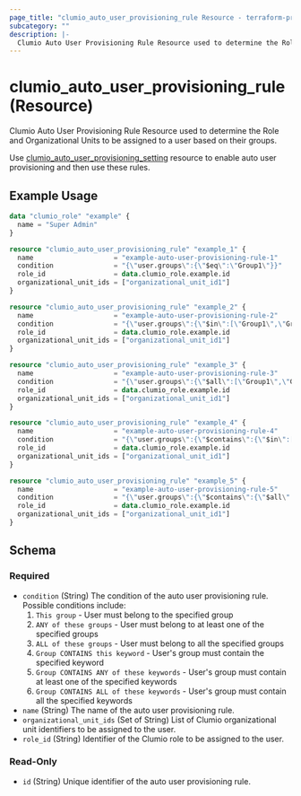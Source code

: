 ```yaml
---
page_title: "clumio_auto_user_provisioning_rule Resource - terraform-provider-clumio"
subcategory: ""
description: |-
  Clumio Auto User Provisioning Rule Resource used to determine the Role and Organizational Units to be assigned to a user based on their groups.
---
```


# clumio_auto_user_provisioning_rule (Resource)

Clumio Auto User Provisioning Rule Resource used to determine the Role and Organizational Units to be assigned to a user based on their groups.

Use [clumio_auto_user_provisioning_setting](auto_user_provisioning_setting.md) resource to enable auto user provisioning and then use these rules.

## Example Usage

```terraform
data "clumio_role" "example" {
  name = "Super Admin"
}

resource "clumio_auto_user_provisioning_rule" "example_1" {
  name                    = "example-auto-user-provisioning-rule-1"
  condition               = "{\"user.groups\":{\"$eq\":\"Group1\"}}"
  role_id                 = data.clumio_role.example.id
  organizational_unit_ids = ["organizational_unit_id1"]
}

resource "clumio_auto_user_provisioning_rule" "example_2" {
  name                    = "example-auto-user-provisioning-rule-2"
  condition               = "{\"user.groups\":{\"$in\":[\"Group1\",\"Group2\"]}}"
  role_id                 = data.clumio_role.example.id
  organizational_unit_ids = ["organizational_unit_id1"]
}

resource "clumio_auto_user_provisioning_rule" "example_3" {
  name                    = "example-auto-user-provisioning-rule-3"
  condition               = "{\"user.groups\":{\"$all\":[\"Group1\",\"Group2\"]}}"
  role_id                 = data.clumio_role.example.id
  organizational_unit_ids = ["organizational_unit_id1"]
}

resource "clumio_auto_user_provisioning_rule" "example_4" {
  name                    = "example-auto-user-provisioning-rule-4"
  condition               = "{\"user.groups\":{\"$contains\":{\"$in\":[\"Group1\",\"Group2\"]}}}"
  role_id                 = data.clumio_role.example.id
  organizational_unit_ids = ["organizational_unit_id1"]
}

resource "clumio_auto_user_provisioning_rule" "example_5" {
  name                    = "example-auto-user-provisioning-rule-5"
  condition               = "{\"user.groups\":{\"$contains\":{\"$all\":[\"Group1\",\"Group2\"]}}}"
  role_id                 = data.clumio_role.example.id
  organizational_unit_ids = ["organizational_unit_id1"]
}
```

<!-- schema generated by tfplugindocs -->
## Schema

### Required

- `condition` (String) The condition of the auto user provisioning rule. Possible conditions include:
	1) `This group` - User must belong to the specified group
	2) `ANY of these groups` - User must belong to at least one of the specified groups
	3) `ALL of these groups` - User must belong to all the specified groups
	4) `Group CONTAINS this keyword` - User's group must contain the specified keyword
	5) `Group CONTAINS ANY of these keywords` - User's group must contain at least one of the specified keywords
	6) `Group CONTAINS ALL of these keywords` - User's group must contain all the specified keywords
- `name` (String) The name of the auto user provisioning rule.
- `organizational_unit_ids` (Set of String) List of Clumio organizational unit identifiers to be assigned to the user.
- `role_id` (String) Identifier of the Clumio role to be assigned to the user.

### Read-Only

- `id` (String) Unique identifier of the auto user provisioning rule.
